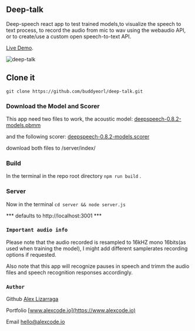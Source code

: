 ## Deep-talk
Deep-speech react app to test trained models,to visualize the speech to text process, to record the audio from mic to wav using the webaudio API, or to create/use a custom open speech-to-text API.

[Live Demo](deep-talk.azurewebsites.net/).

![deep-talk](https://repository-images.githubusercontent.com/305024458/55411800-1a4f-11eb-9645-0e2fe529f5a7)


## Clone it

```
git clone https://github.com/buddyeorl/deep-talk.git
```

### Download the Model and Scorer

This app need two files to work, the acoustic model:
[deepspeech-0.8.2-models.pbmm](https://github.com/mozilla/DeepSpeech/releases/download/v0.8.2/deepspeech-0.8.2-models.pbmm)

and the following scorer:
[deepspeech-0.8.2-models.scorer](https://github.com/mozilla/DeepSpeech/releases/download/v0.8.2/deepspeech-0.8.2-models.scorer)

download both files to /server/index/

### Build

In the terminal in the repo root directory `npm run build` .

### Server

Now in the terminal `cd server && node server.js`

*** defaults to http://localhost:3001 ***

### `Important audio info`

Please note that the audio recorded is resampled to 16kHZ mono 16bits(as used when training the model), I might add different samplerates recording options if requested.

Also note that this app will recognize pauses in speech and trimm the audio files and speech recognition responses accordingly.

### `Author`
Github
[Alex Lizarraga](https://github.com/buddyeorl)

Portfolio
[www.alexcode.io](https://www.alexcode.io)

Email
[hello@alexcode.io](hello@alexcode.io)




